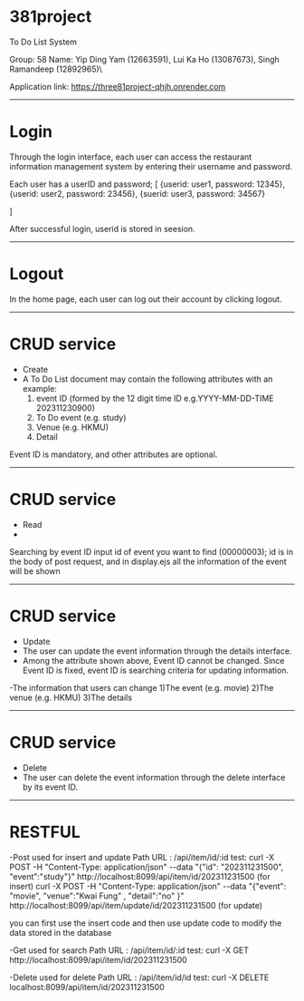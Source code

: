 # 381project
To Do List System

Group: 58
Name: Yip Ding Yam (12663591), Lui Ka Ho (13087673), Singh Ramandeep (12892965)\

Application link: https://three81project-qhjh.onrender.com
********************************************
# Login
Through the login interface, each user can access the restaurant information management system by entering their username and password.

Each user has a userID and password;
[
	{userid: user1, password: 12345},
	{userid: user2, password: 23456},
	{suerid: user3, password: 34567}

]

After successful login, userid is stored in seesion.

********************************************
# Logout
In the home page, each user can log out their account by clicking logout.

********************************************
# CRUD service
- Create
-	A To Do List document may contain the following attributes with an example: 
	1)	event ID (formed by the 12 digit time ID  e.g.YYYY-MM-DD-TIME 202311230900)
	2)	To Do event (e.g. study)
	3)	Venue (e.g. HKMU)
	4)	Detail 
	

Event ID is mandatory, and other attributes are optional.

********************************************
# CRUD service
- Read
- 
Searching by event ID
	input id of event you want to find (00000003);
	id is in the body of post request, and in display.ejs all the information of the event will be shown
********************************************
# CRUD service
- Update
-	The user can update the event information through the details interface.
-	Among the attribute shown above, Event ID cannot be changed. Since Event ID is fixed, event ID is searching criteria for updating information. 

-The information that users can change
1)The event (e.g. movie)
2)The venue (e.g. HKMU)
3)The details

********************************************
# CRUD service
- Delete
-	The user can delete the event information through the delete interface by its event ID.

********************************************
# RESTFUL

-Post
	used for insert and update
 	Path URL : /api/item/id/:id
	test:
   curl -X POST -H "Content-Type: application/json" --data "{\"id\": \"202311231500\", \"event\":\"study\"}" http://localhost:8099/api/item/id/202311231500
   (for insert)
   curl -X POST -H "Content-Type: application/json" --data "{\"event\": \"movie\", \"venue\":\"Kwai Fung\" , \"detail\":\"no\" }" http://localhost:8099/api/item/update/id/202311231500
   (for update)

   you can first use the insert code and then use update code to modify the data stored in the database

 -Get
 	used for search 
	Path URL : /api/item/id/:id
   	test:
    curl -X GET http://localhost:8099/api/item/id/202311231500

-Delete
	used for delete
 	Path URL : /api/item/id/id 
  	test:
   curl -X DELETE localhost:8099/api/item/id/202311231500
